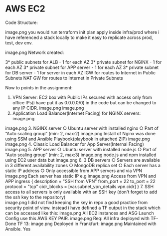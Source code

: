 # AWS EC2

Code Structure:

image.png
you would run terraform init plan apply inside infra/prod where i have referenced a stack locally to make it easy to replicate across prod, test, dev env.

image.png
Network created:

3* public subnets for ALB - 1 for each AZ
3* private subnet for NGINX - 1 for each AZ
3* private subnet for APP server - 1 for each AZ
3* private subnet for DB server - 1 for server in each AZ
IGW for routes to Internet in Public Subnets
NAT GW for routes to Internet in Private Subnets

Now to points in the assignment:

1.  VPN Server: EC2 box with Public IPs secured with access only from office IPs(i have put it as 0.0.0.0/0) in the code but can be changed to any IP CIDR.
image.png
image.png
2.   Application Load Balancer(Internet Facing) for NGINX servers:
image.png
  
image.png
3.  NGINX server ○ Ubuntu server with installed nginx ○ Part of “Auto scaling group” (min: 2, max:2)
image.png
Install of Nginx was done using SSM and Ansible Playbook(playbook in attached ZIP)
image.png
image.png
4.  Classic Load Balancer for App Server(Internal Facing)
image.png
5.  APP server ○ Ubuntu server with installed node.js ○ Part of “Auto scaling group” (min: 2, max:3)
image.png
node.js and npm installed using EC2 user data but 
image.png
6.  3 DB servers ○ Servers are available in 3 different availability zones ○ MongoDB replica set ○ Each server has a static IP address ○ Only accessible from APP servers and via VPN
image.png
Each server has static IP e.g
image.png
Access from VPN and APP
  ingress {
    description = "SSH from VPN"
    from_port   = 22
    to_port     = 22
    protocol    = "tcp"
    cidr_blocks = [var.subnet_vpn_details.vpn.cidr]
  }
7. SSH access to all servers is only available with an SSH key (don't forget to add the ssh key to the repository)   
image.png
I did not find keeping the key in repo a good practice from security point of view. instead i have defined a TF output in the stack which can be accessed like this:
image.png
All EC2 instances and ASG Launch Config use this AWS KEY PAIR.
image.png
Req:
All infra deployed with TF-Done
TF 13:
image.png
Deployed in Frankfurt:
image.png
Maintained with Ansible. Yes
